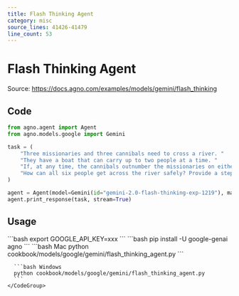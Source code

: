 ```yaml
---
title: Flash Thinking Agent
category: misc
source_lines: 41426-41479
line_count: 53
---
```


# Flash Thinking Agent
Source: https://docs.agno.com/examples/models/gemini/flash_thinking



## Code

```python cookbook/models/google/gemini/flash_thinking_agent.py
from agno.agent import Agent
from agno.models.google import Gemini

task = (
    "Three missionaries and three cannibals need to cross a river. "
    "They have a boat that can carry up to two people at a time. "
    "If, at any time, the cannibals outnumber the missionaries on either side of the river, the cannibals will eat the missionaries. "
    "How can all six people get across the river safely? Provide a step-by-step solution and show the solutions as an ascii diagram"
)

agent = Agent(model=Gemini(id="gemini-2.0-flash-thinking-exp-1219"), markdown=True)
agent.print_response(task, stream=True)
```

## Usage

<Steps>
  <Snippet file="create-venv-step.mdx" />

  <Step title="Set your API key">
    ```bash
    export GOOGLE_API_KEY=xxx
    ```
  </Step>

  <Step title="Install libraries">
    ```bash
    pip install -U google-genai agno
    ```
  </Step>

  <Step title="Run Agent">
    <CodeGroup>
      ```bash Mac
      python cookbook/models/google/gemini/flash_thinking_agent.py
      ```

      ```bash Windows
      python cookbook/models/google/gemini/flash_thinking_agent.py
      ```
    </CodeGroup>
  </Step>
</Steps>



